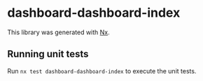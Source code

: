 # dashboard-dashboard-index

This library was generated with [Nx](https://nx.dev).

## Running unit tests

Run `nx test dashboard-dashboard-index` to execute the unit tests.
